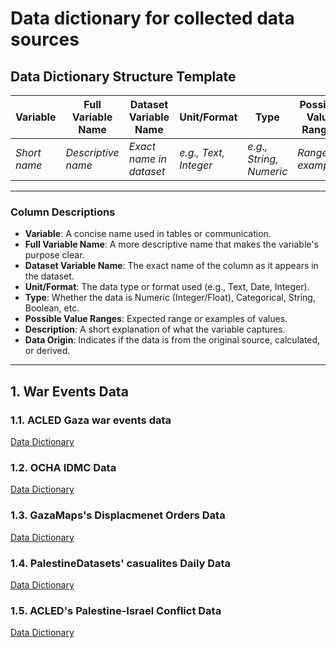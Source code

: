 # Data dictionary for collected data sources

## Data Dictionary Structure Template

| **Variable** | **Full Variable Name** | **Dataset Variable Name** | **Unit/Format**       | **Type**                | **Possible Value Ranges** | **Description**                | **Data Origin**              |
| ------------ | ---------------------- | ------------------------- | --------------------- | ----------------------- | ------------------------- | ------------------------------ | ---------------------------- |
| *Short name* | *Descriptive name*     | *Exact name in dataset*   | *e.g., Text, Integer* | *e.g., String, Numeric* | *Range or examples*       | *What the variable represents* | *Original, Calculated, etc.* |

---

### **Column Descriptions**

* **Variable**: A concise name used in tables or communication.
* **Full Variable Name**: A more descriptive name that makes the variable's purpose clear.
* **Dataset Variable Name**: The exact name of the column as it appears in the dataset.
* **Unit/Format**: The data type or format used (e.g., Text, Date, Integer).
* **Type**: Whether the data is Numeric (Integer/Float), Categorical, String, Boolean, etc.
* **Possible Value Ranges**: Expected range or examples of values.
* **Description**: A short explanation of what the variable captures.
* **Data Origin**: Indicates if the data is from the original source, calculated, or derived.

---

## 1.  War Events Data

### 1.1. ACLED  Gaza war events data

[Data Dictionary](/1_datasets/data/01_category_war_events_data/gaza_war_events/data_dict.md)

### 1.2. OCHA IDMC Data

[Data Dictionary](/1_datasets/data/01_category_war_events_data/gaza_diplacement_orders/data_dict.md)

### 1.3. GazaMaps's Displacmenet Orders Data

[Data Dictionary](/1_datasets/data/01_category_war_events_data/gaza_displacement_orders_gazamaps/data_dictionary.md)

### 1.4. PalestineDatasets' casualites Daily Data

[Data Dictionary](/1_datasets/data/01_category_war_events_data/gaza_war_events/casualties_daily/data_dict.md)

### 1.5. ACLED's Palestine-Israel Conflict Data

[Data Dictionary](/1_datasets/data/01_category_war_events_data/gaza_war_events/palestine_israel_conflict/data_dict.md)
